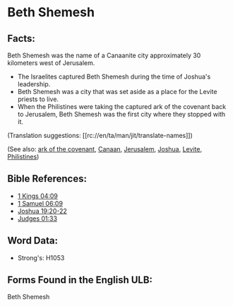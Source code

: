# Beth Shemesh

## Facts:

Beth Shemesh was the name of a Canaanite city approximately 30 kilometers west of Jerusalem.

* The Israelites captured Beth Shemesh during the time of Joshua's leadership.
* Beth Shemesh was a city that was set aside as a place for the Levite priests to live.
* When the Philistines were taking the captured ark of the covenant back to Jerusalem, Beth Shemesh was the first city where they stopped with it.

(Translation suggestions: [[rc://en/ta/man/jit/translate-names]])

(See also: [ark of the covenant](../kt/arkofthecovenant.md), [Canaan](../names/canaan.md), [Jerusalem](../names/jerusalem.md), [Joshua](../names/joshua.md), [Levite](../names/levite.md), [Philistines](../names/philistines.md))

## Bible References:

* [1 Kings 04:09](rc://en/tn/help/1ki/04/09)
* [1 Samuel 06:09](rc://en/tn/help/1sa/06/09)
* [Joshua 19:20-22](rc://en/tn/help/jos/19/20)
* [Judges 01:33](rc://en/tn/help/jdg/01/33)

## Word Data:

* Strong's: H1053

## Forms Found in the English ULB:

Beth Shemesh


